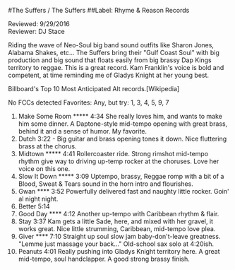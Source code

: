 #The Suffers / The Suffers
##Label: Rhyme & Reason Records

Reviewed: 9/29/2016  
Reviewer: DJ Stace

Riding the wave of Neo-Soul big band sound outfits like Sharon Jones, Alabama Shakes, etc... The Suffers bring their "Gulf Coast Soul" with big production and big sound that floats easily from big brassy Dap Kings territory to reggae. This is a great record. Kam Franklin's voice is bold and competent, at time reminding me of Gladys Knight at her young best.

Billboard's Top 10 Most Anticipated Alt records.[Wikipedia]

No FCCs detected
Favorites: Any, but try: 1, 3, 4, 5, 9, 7

1. Make Some Room ***** 4:34	She really loves him, and wants to make him some dinner. A Daptone-style mid-tempo opening with great brass, behind it and a sense of humor. My favorite.
2. Dutch 3:22 - Big guitar and brass opening tones it down. Nice fluttering brass at the chorus.
3. Midtown ***** 4:41 Rollercoaster ride. Strong rimshot mid-tempo rhythm give way to driving up-temp rocker at the choruses. Love her voice on this one.
4. Slow It Down ***** 3:09 Uptempo, brassy, Reggae romp with a bit of a Blood, Sweat & Tears sound in the horn intro and flourishes. 
5. Gwan **** 3:52 Powerfully delivered fast and naughty little rocker. Goin' al night night. 
6. Better 5:14 		
7. Good Day **** 4:12	Another up-tempo with Caribbean rhythm & flair.		
8. Stay 3:37 Kam gets a little Sade, here, and mixed with her gravel, it works great. Nice little strumming, Caribbean, mid-tempo love plea.
9. Giver **** 7:10	 Straight up soul slow jam baby-don't-leave greatness. "Lemme just massage your back..." Old-school sax solo at 4:20ish.
10. Peanuts 4:01	Really pushing into Gladys Knight territory here. A great mid-tempo, soul handclapper. A good strong brassy finish.

